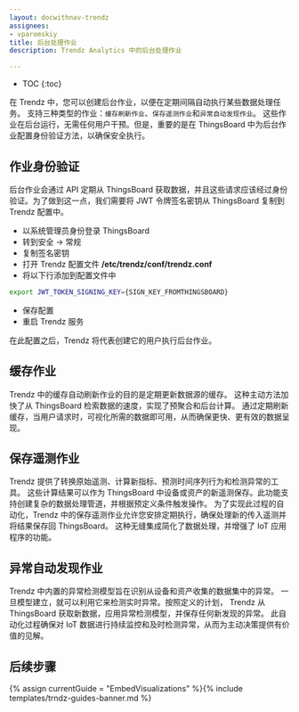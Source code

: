 ```yaml
---
layout: docwithnav-trendz
assignees:
- vparomskiy
title: 后台处理作业
description: Trendz Analytics 中的后台处理作业

---
```


* TOC
{:toc}

在 Trendz 中，您可以创建后台作业，以便在定期间隔自动执行某些数据处理任务。
支持三种类型的作业：`缓存刷新作业`、`保存遥测作业`和`异常自动发现作业`。
这些作业在后台运行，无需任何用户干预。但是，重要的是在 ThingsBoard 中为后台作业配置身份验证方法，以确保安全执行。

## 作业身份验证
后台作业会通过 API 定期从 ThingsBoard 获取数据，并且这些请求应该经过身份验证。为了做到这一点，我们需要将 JWT 令牌签名密钥从 ThingsBoard 复制到 Trendz 配置中。

* 以系统管理员身份登录 ThingsBoard
* 转到安全 -> 常规
* 复制签名密钥
* 打开 Trendz 配置文件 **/etc/trendz/conf/trendz.conf**
* 将以下行添加到配置文件中

```bash
export JWT_TOKEN_SIGNING_KEY={SIGN_KEY_FROMTHINGSBOARD}
```

* 保存配置
* 重启 Trendz 服务

在此配置之后，Trendz 将代表创建它的用户执行后台作业。

## 缓存作业
Trendz 中的缓存自动刷新作业的目的是定期更新数据源的缓存。
这种主动方法加快了从 ThingsBoard 检索数据的速度，实现了预聚合和后台计算。
通过定期刷新缓存，当用户请求时，可视化所需的数据即可用，从而确保更快、更有效的数据呈现。

## 保存遥测作业
Trendz 提供了转换原始遥测、计算新指标、预测时间序列行为和检测异常的工具。
这些计算结果可以作为 ThingsBoard 中设备或资产的新遥测保存。此功能支持创建复杂的数据处理管道，并根据预定义条件触发操作。
为了实现此过程的自动化，Trendz 中的保存遥测作业允许您安排定期执行，确保处理新的传入遥测并将结果保存回 ThingsBoard。
这种无缝集成简化了数据处理，并增强了 IoT 应用程序的功能。

## 异常自动发现作业
Trendz 中内置的异常检测模型旨在识别从设备和资产收集的数据集中的异常。
一旦模型建立，就可以利用它来检测实时异常。按照定义的计划，
Trendz 从 ThingsBoard 获取新数据，应用异常检测模型，并保存任何新发现的异常。
此自动化过程确保对 IoT 数据进行持续监控和及时检测异常，从而为主动决策提供有价值的见解。

## 后续步骤

{% assign currentGuide = "EmbedVisualizations" %}{% include templates/trndz-guides-banner.md %}